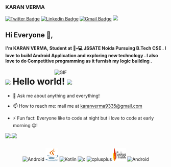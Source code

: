 ###  KARAN VERMA

[![Twitter Badge](https://img.shields.io/badge/@iam_karanV-30302f?style=flat&logo=twitter&logoColor=white)](https://twitter.com/iam_karanV?s=08)
[![Linkedin Badge](https://img.shields.io/badge/KaranVerma-30302f?style=flat&logo=linkedin)](https://www.linkedin.com/in/karan-verma123/)
[![Gmail Badge](https://img.shields.io/badge/karanverma9335@gmail.com-30302f?style=flat&logo=Gmail&logoColor=white)](mailto:karanverma9335@gmail.com)
![](https://visitor-badge.glitch.me/badge?page_id=KaranVerma2000.KaranVerma2000) 

## Hi Everyone 👋,           
#### I'm KARAN VERMA, Student at 👨•💻 JSSATE Noida Pursuing B.Tech CSE . I love to build Android Application and exploring new technology . I also love to do Competitive programming as it furnish my logic building .

<img align="right" alt="GIF" src="https://miro.medium.com/max/875/1*Urc28sbnORGOW5oyohQ06g.gif" width="350px" />

# <img src="https://github.com/TheDudeThatCode/TheDudeThatCode/blob/master/Assets/Hi.gif" width="29px"> Hello world!&nbsp;<img src="https://github.com/TheDudeThatCode/TheDudeThatCode/blob/master/Assets/Earth.gif" width="24px"> 

- 💬 Ask me about anything and everything! 

- 📫 How to reach me: mail me at [karanverma9335@gmail.com](mailto:karanverma9335@gmail.com)

- ⚡ Fun fact: Everyone like to code at night but i love to code at early morning 😉! 

<a href="https://KaranVerma2000.github.io">
  
  <img src="https://github-readme-stats.vercel.app/api?username=KaranVerma2000&count_private=true" align="center"/>
  
</a>

<a href="https://karan7393065010.github.io">

  <img src="https://github-readme-stats.vercel.app/api/top-langs/?username=KaranVerma2000&layout=compact" align="center"/>

</a>

<br>

<br>

<p align="center"><img
src="https://raw.githubusercontent.com/gilbarbara/logos/master/logos/android-icon.svg" alt="Android" width="40" height="40"/> <img src="https://raw.githubusercontent.com/gilbarbara/logos/master/logos/java.svg" alt="Java" width="40" height="40"/> <img src="https://raw.githubusercontent.com/gilbarbara/logos/master/logos/kotlin.svg" alt="Kotlin" width="36" height="36"/>  <img
src="https://raw.githubusercontent.com/gilbarbara/logos/master/logos/c.svg" alt="c" width="56" height="56"/> <img src="https://raw.githubusercontent.com/gilbarbara/logos/master/logos/c-plusplus.svg" alt="cplusplus" width="56" height="56"/> <img 
src="https://raw.githubusercontent.com/gilbarbara/logos/master/logos/firebase.svg" alt="Firebase" width="40" height="40"/> <img src="https://raw.githubusercontent.com/gilbarbara/logos/master/logos/figma.svg" alt="Android" width="40" height="40"/> </p>



